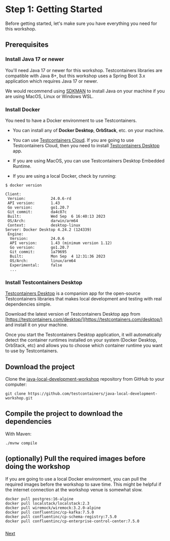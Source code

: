 # Step 1: Getting Started
Before getting started, let's make sure you have everything you need for this workshop.

## Prerequisites

### Install Java 17 or newer
You'll need Java 17 or newer for this workshop.
Testcontainers libraries are compatible with Java 8+, but this workshop uses a Spring Boot 3.x application which requires Java 17 or newer.

We would recommend using [SDKMAN](https://sdkman.io/) to install Java on your machine if you are using MacOS, Linux or Windows WSL.

### Install Docker
You need to have a Docker environment to use Testcontainers.

* You can install any of **Docker Desktop**, **OrbStack**, etc. on your machine.
* You can use [Testcontainers Cloud](https://testcontainers.com/cloud). If you are going to use Testcontainers Cloud, then you need to install [Testcontainers Desktop](https://testcontainers.com/desktop/) app.
* If you are using MacOS, you can use Testcontainers Desktop Embedded Runtime.

* If you are using a local Docker, check by running:

```shell
$ docker version

Client:
 Version:           24.0.6-rd
 API version:       1.43
 Go version:        go1.20.7
 Git commit:        da4c87c
 Built:             Wed Sep  6 16:40:13 2023
 OS/Arch:           darwin/arm64
 Context:           desktop-linux
Server: Docker Desktop 4.24.2 (124339)
 Engine:
  Version:          24.0.6
  API version:      1.43 (minimum version 1.12)
  Go version:       go1.20.7
  Git commit:       1a79695
  Built:            Mon Sep  4 12:31:36 2023
  OS/Arch:          linux/arm64
  Experimental:     false
  ...
```

### Install Testcontainers Desktop
[Testcontainers Desktop](https://testcontainers.com/desktop/) is a companion app for the open-source Testcontainers libraries 
that makes local development and testing with real dependencies simple.

Download the latest version of Testcontainers Desktop app from [https://testcontainers.com/desktop/](https://testcontainers.com/desktop/) 
and install it on your machine. 

Once you start the Testcontainers Desktop application, it will automatically detect the container runtimes 
installed on your system (Docker Desktop, OrbStack, etc) 
and allows you to choose which container runtime you want to use by Testcontainers.

## Download the project

Clone the [java-local-development-workshop](https://github.com/testcontainers/java-local-development-workshop) repository from GitHub to your computer:  

```shell
git clone https://github.com/testcontainers/java-local-development-workshop.git
```

## Compile the project to download the dependencies

With Maven:
```shell
./mvnw compile
```

## \(optionally\) Pull the required images before doing the workshop
If you are going to use a local Docker environment, you can pull the required images before the workshop to save time.
This might be helpful if the internet connection at the workshop venue is somewhat slow.

```shell
docker pull postgres:16-alpine
docker pull localstack/localstack:2.3
docker pull wiremock/wiremock:3.2.0-alpine
docker pull confluentinc/cp-kafka:7.5.0
docker pull confluentinc/cp-schema-registry:7.5.0
docker pull confluentinc/cp-enterprise-control-center:7.5.0
```

### 
[Next](step-2-exploring-the-app.md)
